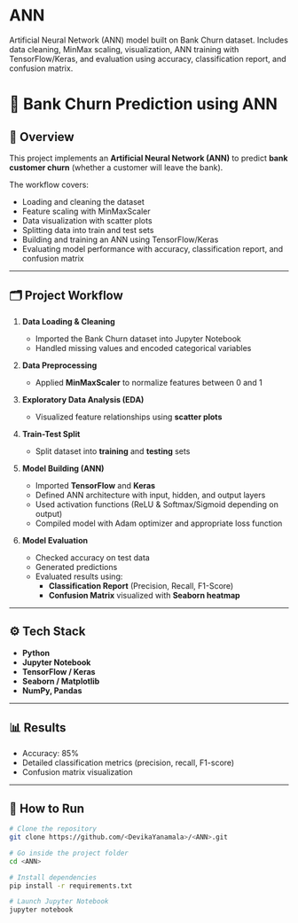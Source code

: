 # ANN
Artificial Neural Network (ANN) model built on Bank Churn dataset. Includes data cleaning, MinMax scaling, visualization, ANN training with TensorFlow/Keras, and evaluation using accuracy, classification report, and confusion matrix.
# 🏦 Bank Churn Prediction using ANN  

## 📌 Overview  
This project implements an **Artificial Neural Network (ANN)** to predict **bank customer churn** (whether a customer will leave the bank).  

The workflow covers:  
- Loading and cleaning the dataset  
- Feature scaling with MinMaxScaler  
- Data visualization with scatter plots  
- Splitting data into train and test sets  
- Building and training an ANN using TensorFlow/Keras  
- Evaluating model performance with accuracy, classification report, and confusion matrix  

---

## 🗂️ Project Workflow  

1. **Data Loading & Cleaning**  
   - Imported the Bank Churn dataset into Jupyter Notebook  
   - Handled missing values and encoded categorical variables  

2. **Data Preprocessing**  
   - Applied **MinMaxScaler** to normalize features between 0 and 1  

3. **Exploratory Data Analysis (EDA)**  
   - Visualized feature relationships using **scatter plots**  

4. **Train-Test Split**  
   - Split dataset into **training** and **testing** sets  

5. **Model Building (ANN)**  
   - Imported **TensorFlow** and **Keras**  
   - Defined ANN architecture with input, hidden, and output layers  
   - Used activation functions (ReLU & Softmax/Sigmoid depending on output)  
   - Compiled model with Adam optimizer and appropriate loss function  

6. **Model Evaluation**  
   - Checked accuracy on test data  
   - Generated predictions  
   - Evaluated results using:  
     - **Classification Report** (Precision, Recall, F1-Score)  
     - **Confusion Matrix** visualized with **Seaborn heatmap**  

---

## ⚙️ Tech Stack  

- **Python**  
- **Jupyter Notebook**  
- **TensorFlow / Keras**   
- **Seaborn / Matplotlib**  
- **NumPy, Pandas**  

---

## 📊 Results  

- Accuracy: 85%  
- Detailed classification metrics (precision, recall, F1-score)  
- Confusion matrix visualization  

---

## 🚀 How to Run  

```bash
# Clone the repository
git clone https://github.com/<DevikaYanamala>/<ANN>.git

# Go inside the project folder
cd <ANN>

# Install dependencies
pip install -r requirements.txt

# Launch Jupyter Notebook
jupyter notebook
